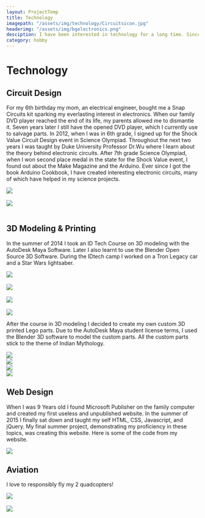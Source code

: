 ```yaml
---
layout: ProjectTemp
title: Technology
imagepath: "/assets/img/technology/Circuitsicon.jpg"
headerimg: "/assets/img/bgelectronics.png"
desciption: I have been interested in technology for a long time. Since the age of 6 I have been really in circuit design. I have also done work in 3d printing and web design.
category: hobby
---
```

<h1 class="HobbyTitle">Technology</h1>
<div id="Technology">
<div id="C1"><h2>Circuit Design</h2><p>For my 6th birthday my mom, an electrical engineer, bought me a Snap Circuits kit sparking my everlasting interest in electronics. When our family DVD player reached the end of its life, my parents allowed me to dismantle it. Seven years later I still have the opened DVD player, which I currently use to salvage parts. In 2012, when I was in 6th grade, I signed up for the Shock Value Circuit Design event in Science Olympiad. Throughout the next two years I was taught by Duke University Professor Dr.Wu where I learn about the theory behind electronic circuits.
After 7th grade Science Olympiad, when I won second place medal in the state for the Shock Value event, I found out about the Make Magazine and the Arduino. Ever since I got the book Arduino Cookbook, I have created interesting electronic circuits, many of which have helped in my science projects.</p>
<img src="/assets/img/technology/Circuits2.JPG"><br><br>
<img src="/assets/img/technology/Circuits1.JPG"><br><br>
</div>
<div id="C2"><h2>3D Modeling &amp; Printing</h2><p>In the summer of 2014 I took an ID Tech Course on 3D modeling with the AutoDesk Maya Software. Later I also learnt to use the Blender Open Source 3D Software. During the IDtech camp I worked on a Tron Legacy car and a Star Wars lightsaber.</p>
<img src="/assets/img/technology/Car1.jpg"><br><br>
<img src="/assets/img/technology/Car2.jpg"><br><br>
<img src="/assets/img/technology/Car3.jpg"><br><br>
<img src="/assets/img/technology/lightsaber.jpg">
<p>After the course in 3D modeling I decided to create my own custom 3D printed Lego parts. Due to the AutoDesk Maya student license terms, I used the Blender 3D software to model the custom parts. All the custom parts stick to the theme of Indian Mythology.</p>
<img src="/assets/img/technology/MB1.png"><br>
<img src="/assets/img/technology/MB2.png"><br>
<img src="/assets/img/technology/MB3.png"><br>
<img src="/assets/img/technology/MB4.jpg">
</div>
<div id="C3"><h2>Web Design</h2><p>When I was 9 Years old I found Microsoft Publisher on the family computer and created my first useless and unpublished website. In the summer of 2015 I finally sat down and taught my self HTML, CSS, Javascript, and jQuery. My final summer project, demonstrating my proficiency in these topics, was creating this website. Here is some of the code from my website.</p>
<img src="/assets/img/technology/WD2.png">
</div>
<div id="C4"><h2>Aviation</h2><p>I love to responsibly fly my 2 quadcopters!</p>
<img src="/assets/img/technology/Quad1.JPG"><br><br>
<img src="/assets/img/technology/Quad2.JPG">
</div>
</div>
